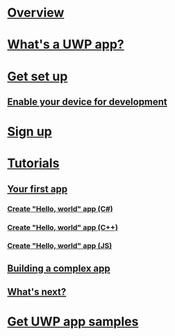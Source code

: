 # [Overview](index.md)
# [What's a UWP app?](../get-started/universal-application-platform-guide.md)
# [Get set up](../get-started/get-set-up.md)
## [Enable your device for development](../get-started/enable-your-device-for-development.md)
# [Sign up](../get-started/sign-up.md)
# [Tutorials](../get-started/create-uwp-apps.md)
## [Your first app](../get-started/your-first-app.md)
### [Create "Hello, world" app (C#)](../get-started/create-a-hello-world-app-xaml-universal.md)
### [Create "Hello, world" app (C++)](../get-started/create-a-basic-windows-10-app-in-cpp.md)
### [Create "Hello, world" app (JS)](../get-started/create-a-hello-world-app-js-uwp.md)
## [Building a complex app](../get-started/plan-your-app.md)
## [What's next?](../get-started/learn-more.md)
# [Get UWP app samples](../get-started/get-uwp-app-samples.md)